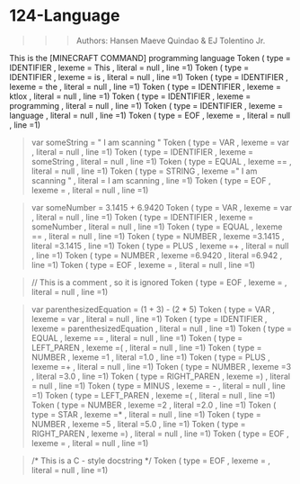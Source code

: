 # 124-Language
>>> Authors: Hansen Maeve Quindao & EJ Tolentino Jr.

This is the [MINECRAFT COMMAND] programming language
Token ( type = IDENTIFIER , lexeme = This , literal = null , line =1)
Token ( type = IDENTIFIER , lexeme = is , literal = null , line =1)
Token ( type = IDENTIFIER , lexeme = the , literal = null , line =1)
Token ( type = IDENTIFIER , lexeme = ktlox , literal = null , line =1)
Token ( type = IDENTIFIER , lexeme = programming , literal = null , line =1)
Token ( type = IDENTIFIER , lexeme = language , literal = null , line =1)
Token ( type = EOF , lexeme = , literal = null , line =1)

> var someString = " I am scanning "
Token ( type = VAR , lexeme = var , literal = null , line =1)
Token ( type = IDENTIFIER , lexeme = someString , literal = null , line =1)
Token ( type = EQUAL , lexeme == , literal = null , line =1)
Token ( type = STRING , lexeme =" I am scanning " , literal = I am scanning , line =1)
Token ( type = EOF , lexeme = , literal = null , line =1)

> var someNumber = 3.1415 + 6.9420
Token ( type = VAR , lexeme = var , literal = null , line =1)
Token ( type = IDENTIFIER , lexeme = someNumber , literal = null , line =1)
Token ( type = EQUAL , lexeme == , literal = null , line =1)
Token ( type = NUMBER , lexeme =3.1415 , literal =3.1415 , line =1)
Token ( type = PLUS , lexeme =+ , literal = null , line =1)
Token ( type = NUMBER , lexeme =6.9420 , literal =6.942 , line =1)
Token ( type = EOF , lexeme = , literal = null , line =1)

> // This is a comment , so it is ignored
Token ( type = EOF , lexeme = , literal = null , line =1)

> var parenthesizedEquation = (1 + 3) - (2 * 5)
Token ( type = VAR , lexeme = var , literal = null , line =1)
Token ( type = IDENTIFIER , lexeme = parenthesizedEquation , literal = null , line =1)
Token ( type = EQUAL , lexeme == , literal = null , line =1)
Token ( type = LEFT_PAREN , lexeme =( , literal = null , line =1)
Token ( type = NUMBER , lexeme =1 , literal =1.0 , line =1)
Token ( type = PLUS , lexeme =+ , literal = null , line =1)
Token ( type = NUMBER , lexeme =3 , literal =3.0 , line =1)
Token ( type = RIGHT_PAREN , lexeme =) , literal = null , line =1)
Token ( type = MINUS , lexeme = - , literal = null , line =1)
Token ( type = LEFT_PAREN , lexeme =( , literal = null , line =1)
Token ( type = NUMBER , lexeme =2 , literal =2.0 , line =1)
Token ( type = STAR , lexeme =* , literal = null , line =1)
Token ( type = NUMBER , lexeme =5 , literal =5.0 , line =1)
Token ( type = RIGHT_PAREN , lexeme =) , literal = null , line =1)
Token ( type = EOF , lexeme = , literal = null , line =1)

> /* This is a C - style docstring */
Token ( type = EOF , lexeme = , literal = null , line =1)
>
